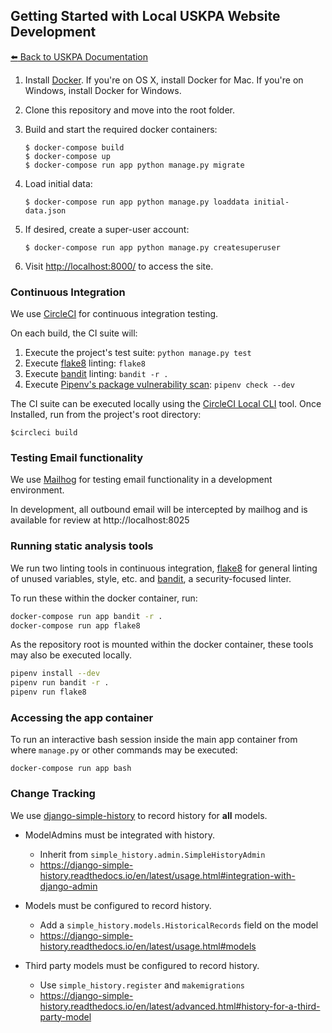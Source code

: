 ## Getting Started with Local USKPA Website Development

[:arrow_left: Back to USKPA
Documentation](../docs)

1. Install [Docker]. If you're on OS X, install Docker for Mac. If you're on Windows, install Docker for Windows.

1. Clone this repository and move into the root folder.

1. Build and start the required docker containers:

    ```shell
    $ docker-compose build
    $ docker-compose up
    $ docker-compose run app python manage.py migrate
    ```

1. Load initial data:

    ```shell
    $ docker-compose run app python manage.py loaddata initial-data.json
    ```
1. If desired, create a super-user account:

    ```shell
    $ docker-compose run app python manage.py createsuperuser
    ```

1. Visit [http://localhost:8000/] to access the site.

### Continuous Integration

We use [CircleCI](https://circleci.com) for continuous integration testing.

On each build, the CI suite will:
1. Execute the project's test suite: `python manage.py test`
1. Execute [flake8] linting: `flake8`
1. Execute [bandit] linting: `bandit -r .`
1. Execute [Pipenv's package vulnerability scan](https://docs.pipenv.org/advanced/#detection-of-security-vulnerabilities): `pipenv check --dev`

The CI suite can be executed locally using the
[CircleCI Local CLI](https://circleci.com/docs/2.0/local-cli/) tool. Once Installed, run from the project's root directory:

```shell
$circleci build
```

### Testing Email functionality

We use [Mailhog](https://github.com/mailhog/MailHog) for testing email
functionality in a development environment.

In development, all outbound email will be intercepted by mailhog and is available
for review at http://localhost:8025

### Running static analysis tools

We run two linting tools in continuous integration,
[flake8] for general linting of unused
variables, style, etc. and [bandit], a
security-focused linter.

To run these within the docker container, run:
```sh
docker-compose run app bandit -r .
docker-compose run app flake8
```

As the repository root is mounted within the docker container,
these tools may also be executed locally.
```sh
pipenv install --dev
pipenv run bandit -r .
pipenv run flake8
```

### Accessing the app container

To run an interactive bash session inside the main app container from where `manage.py` or other commands may be executed:

```shell
docker-compose run app bash
```

[Docker]: https://www.docker.com/
[http://localhost:8000/]: http://localhost:8000/
[flake8]: http://flake8.pycqa.org/en/latest/
[bandit]: https://pypi.python.org/pypi/bandit/


### Change Tracking

We use [django-simple-history](https://github.com/treyhunner/django-simple-history) to record history for **all** models.

- ModelAdmins must be integrated with history.
    - Inherit from `simple_history.admin.SimpleHistoryAdmin`
    - https://django-simple-history.readthedocs.io/en/latest/usage.html#integration-with-django-admin

- Models must be configured to record history.
  - Add a `simple_history.models.HistoricalRecords` field on the model
  - https://django-simple-history.readthedocs.io/en/latest/usage.html#models

- Third party models must be configured to record history.
  - Use `simple_history.register` and `makemigrations`
  - https://django-simple-history.readthedocs.io/en/latest/advanced.html#history-for-a-third-party-model
